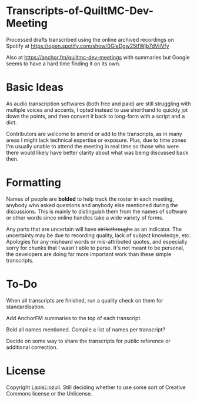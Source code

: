 # Transcripts-of-QuiltMC-Dev-Meeting

Processed drafts transcribed using the online archived recordings on Spotify at https://open.spotify.com/show/0GIeDgw25tfWjb7dViiVfy

Also at https://anchor.fm/quiltmc-dev-meetings with summaries but Google seems to have a hard time finding it on its own.

# Basic Ideas

As audio transcription softwares (both free and paid) are still struggling with multiple voices and accents, I opted instead to use shorthand to quickly jot down the points, and then convert it back to long-form with a script and a dict.

Contributors are welcome to amend or add to the transcripts, as in many areas I might lack technical expertise or exposure. Plus, due to time zones I'm usually unable to attend the meeting in real time so those who were there would likely have better clarity about what was being discussed back then.

# Formatting

Names of people are **bolded** to help track the roster in each meeting, anybody who asked questions and anybody else mentioned during the discussions. This is mainly to distinguish them from the names of software or other words since online handles take a wide variety of forms.

Any parts that are uncertain will have ~~strikethroughs~~ as an indicator. The uncertainty may be due to recording quality, lack of subject knowledge, etc. Apologies for any misheard words or mis-attributed quotes, and especially sorry for chunks that I wasn't able to parse. It's not meant to be personal, the developers are doing far more important work than these simple transcripts.

# To-Do

When all transcripts are finished, run a quality check on them for standardisation.

Add AnchorFM summaries to the top of each transcript.

Bold all names mentioned. Compile a list of names per transcript?

Decide on some way to share the transcripts for public reference or additional correction.

# License

Copyright LapisLiozuli. Still deciding whether to use some sort of Creative Commons license or the Unlicense.
